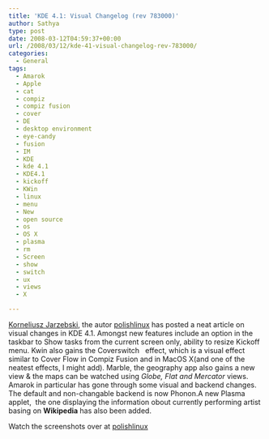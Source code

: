 ```yaml
---
title: 'KDE 4.1: Visual Changelog (rev 783000)'
author: Sathya
type: post
date: 2008-03-12T04:59:37+00:00
url: /2008/03/12/kde-41-visual-changelog-rev-783000/
categories:
  - General
tags:
  - Amarok
  - Apple
  - cat
  - compiz
  - compiz fusion
  - cover
  - DE
  - desktop environment
  - eye-candy
  - fusion
  - IM
  - KDE
  - kde 4.1
  - KDE4.1
  - kickoff
  - KWin
  - linux
  - menu
  - New
  - open source
  - os
  - OS X
  - plasma
  - rm
  - Screen
  - show
  - switch
  - ux
  - views
  - X

---
```

[Korneliusz Jarzebski][1], the autor [polishlinux][2] has posted a neat article on visual changes in KDE 4.1. Amongst new features include an option in the taskbar to Show tasks from the current screen only, ability to resize Kickoff menu. Kwin also gains the Coverswitch   effect, which is a visual effect similar to Cover Flow in Compiz Fusion and in MacOS X(and one of the neatest effects, I might add). Marble, the geography app also gains a new view & the maps can be watched using _Globe, Flat and Mercator_ views. Amarok in particular has gone through some visual and backend changes. The default and non-changable backend is now Phonon.A new Plasma applet,  the one displaying the information obout currently performing artist basing on **Wikipedia** has also been added.

Watch the screenshots over at [polishlinux][3]

 [1]: https://jarzebski.pl/
 [2]: https://polishlinux.org/
 [3]: https://polishlinux.org/kde/kde-41-visual-changelog-rev-783000/
